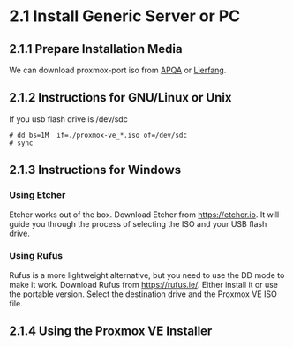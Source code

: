 # 2.1 Install Generic Server or PC

## 2.1.1 Prepare Installation Media

We can download proxmox-port iso from [APQA](https://mirrors.apqa.cn/proxmox/isos/) or [Lierfang](https://mirrors.lierfang.com/proxmox/isos/).

## 2.1.2 Instructions for GNU/Linux or Unix

If you usb flash drive is /dev/sdc

```
# dd bs=1M  if=./proxmox-ve_*.iso of=/dev/sdc
# sync
```

## 2.1.3 Instructions for Windows

### Using Etcher 
Etcher works out of the box. Download Etcher from https://etcher.io. It will guide you through the process of selecting the ISO and your USB flash drive.

### Using Rufus 
Rufus is a more lightweight alternative, but you need to use the DD mode to make it work. Download Rufus from https://rufus.ie/. Either install it or use the portable version. Select the destination drive and the Proxmox VE ISO file.


## 2.1.4 Using the Proxmox VE Installer
